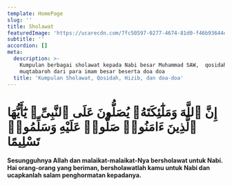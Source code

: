 ```yaml
---
template: HomePage
slug: ''
title: Sholawat
featuredImage: 'https://ucarecdn.com/7fc50597-0277-4674-81d0-f46b93644dc1/'
subtitle: ''
accordion: []
meta:
  description: >-
    Kumpulan berbagai sholawat kepada Nabi besar Muhammad SAW,  qosidah , hizib
    muqtabaroh dari para imam besar beserta doa doa
  title: 'Kumpulan Sholawat, Qosidah, Hizib, dan doa-doa'
---
```

# إِنَّ ٱللَّهَ وَمَلَٰٓئِكَتَهُۥ يُصَلُّونَ عَلَى ٱلنَّبِىِّ ۚ يَٰٓأَيُّهَا ٱلَّذِينَ ءَامَنُوا۟ صَلُّوا۟ عَلَيْهِ وَسَلِّمُوا۟ تَسْلِيمًا 

**Sesungguhnya Allah dan malaikat-malaikat-Nya bersholawat untuk Nabi. Hai orang-orang yang beriman, bersholawatlah kamu untuk Nabi dan ucapkanlah salam penghormatan kepadanya.**
